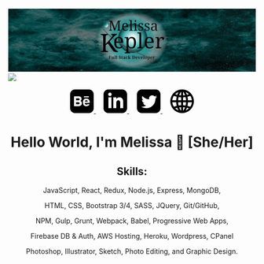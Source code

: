 ![](melissakepler.jpg)
![](https://komarev.com/ghpvc/?username=Missarachnid&color=007977&style=plastic)

<p align="center">
  <a href="https://www.behance.net/mmkepler" rel="noopener" target="_blank">
    <img src="iconmonstr-behance-3.svg" alt="Behance icon"/>
  </a>
   &nbsp;&nbsp;&nbsp;
  <a href="https://www.linkedin.com/in/mmkepler/" rel="noopener" target="_blank">
    <img src="iconmonstr-linkedin-3.svg" alt="LinkedIn icon"/>
  </a>
   &nbsp;&nbsp;&nbsp;
  <a href="https://twitter.com/missarachnid" rel="noopener" target="_blank">
    <img src="iconmonstr-twitter-3.svg" alt="Twitter icon"/>
  </a>
   &nbsp;&nbsp;&nbsp;
  <a href="https://mmkepler.com/" rel="noopener" target="_blank">
    <img src="iconmonstr-globe-3.svg" alt="A website icon"/>
  </a>
  </p>
<h1 align="center">Hello World, I'm Melissa 👋 [She/Her]</h1>

  
<h2 align="center">Skills:</h2>
<p align="center">
  JavaScript, React, Redux, Node.js, Express, MongoDB,
</p>
<p align="center">
  HTML, CSS, Bootstrap 3/4, SASS, JQuery, Git/GitHub,
</p>
<p align="center">
  NPM, Gulp, Grunt, Webpack, Babel, Progressive Web Apps,
</p>
<p align="center">
  Firebase DB & Auth, AWS Hosting, Heroku, Wordpress, CPanel
</p>
<p align="center">
  Photoshop, Illustrator, Sketch, Photo Editing, and Graphic Design.
</p>
<!--
[![Top Langs](https://github-readme-stats.vercel.app/api/top-langs/?username=Missarachnid&layout=compact)](https://github.com/Missarachnid/github-readme-stats)

**Missarachnid/Missarachnid** is a ✨ _special_ ✨ repository because its `README.md` (this file) appears on your GitHub profile.


Here are some ideas to get you started:
<p align="center">
<img src="javascript-original.svg" alt="JavaScript logo" height="50"/>
<img src="react-original.svg" alt="React logo" height="50"/>
<img src="redux-original.svg" alt="Redux logo" height="50"/>
<img src="nodejs-plain-wordmark.svg" alt="Node.js logo" height="50"/>
<img src="express-original-wordmark.svg" alt="Express.js logo" height="50"/>
<img src="mongodb-original-wordmark.svg" alt="Mongo DB logo" height="50"/>
</p>

- 🔭 I’m currently working on ...
- 🌱 I’m currently learning ...
- 👯 I’m looking to collaborate on ...
- 🤔 I’m looking for help with ...
- 💬 Ask me about ...
- 📫 How to reach me: ...
- 😄 Pronouns: ...
- ⚡ Fun fact: ...
-->
